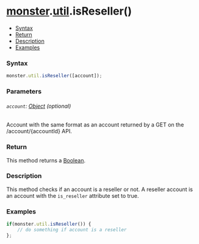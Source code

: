 # [monster][monster].[util][util].isReseller()

* [Syntax](#syntax)
* [Return](#return)
* [Description](#description)
* [Examples](#examples)

### Syntax
```javascript
monster.util.isReseller([account]);
```

### Parameters

###### `account`: [Object][object_literal] (optional)

Account with the same format as an account returned by a GET on the /account/{accountId} API.

### Return
This method returns a [Boolean][boolean].

### Description
This method checks if an account is a reseller or not. A reseller account is an account with the `is_reseller` attribute set to true.

### Examples
```javascript
if(monster.util.isReseller()) { 
	// do something if account is a reseller
};
```

[monster]: ../../monster.md
[util]: ../util.md

[object_literal]: https://developer.mozilla.org/en-US/docs/Web/JavaScript/Guide/Values,_variables,_and_literals#Object_literals
[boolean]: https://developer.mozilla.org/en-US/docs/Web/JavaScript/Guide/Grammar_and_types#Boolean_literals
